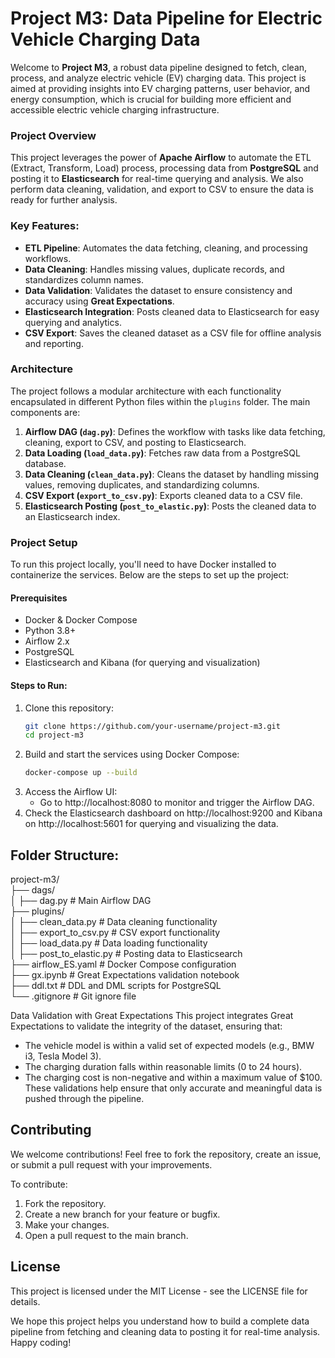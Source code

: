 # Project M3: Data Pipeline for Electric Vehicle Charging Data

Welcome to **Project M3**, a robust data pipeline designed to fetch, clean, process, and analyze electric vehicle (EV) charging data. This project is aimed at providing insights into EV charging patterns, user behavior, and energy consumption, which is crucial for building more efficient and accessible electric vehicle charging infrastructure.

### Project Overview
This project leverages the power of **Apache Airflow** to automate the ETL (Extract, Transform, Load) process, processing data from **PostgreSQL** and posting it to **Elasticsearch** for real-time querying and analysis. We also perform data cleaning, validation, and export to CSV to ensure the data is ready for further analysis.

### Key Features:
- **ETL Pipeline**: Automates the data fetching, cleaning, and processing workflows.
- **Data Cleaning**: Handles missing values, duplicate records, and standardizes column names.
- **Data Validation**: Validates the dataset to ensure consistency and accuracy using **Great Expectations**.
- **Elasticsearch Integration**: Posts cleaned data to Elasticsearch for easy querying and analytics.
- **CSV Export**: Saves the cleaned dataset as a CSV file for offline analysis and reporting.

### Architecture

The project follows a modular architecture with each functionality encapsulated in different Python files within the `plugins` folder. The main components are:

1. **Airflow DAG (`dag.py`)**: Defines the workflow with tasks like data fetching, cleaning, export to CSV, and posting to Elasticsearch.
2. **Data Loading (`load_data.py`)**: Fetches raw data from a PostgreSQL database.
3. **Data Cleaning (`clean_data.py`)**: Cleans the dataset by handling missing values, removing duplicates, and standardizing columns.
4. **CSV Export (`export_to_csv.py`)**: Exports cleaned data to a CSV file.
5. **Elasticsearch Posting (`post_to_elastic.py`)**: Posts the cleaned data to an Elasticsearch index.

### Project Setup

To run this project locally, you'll need to have Docker installed to containerize the services. Below are the steps to set up the project:

#### Prerequisites
- Docker & Docker Compose
- Python 3.8+
- Airflow 2.x
- PostgreSQL
- Elasticsearch and Kibana (for querying and visualization)

#### Steps to Run:

1. Clone this repository:
   ```bash
   git clone https://github.com/your-username/project-m3.git
   cd project-m3
2. Build and start the services using Docker Compose:
   ```bash
   docker-compose up --build
3. Access the Airflow UI:
   * Go to http://localhost:8080 to monitor and trigger the Airflow DAG.
4. Check the Elasticsearch dashboard on http://localhost:9200 and Kibana on http://localhost:5601 for querying and visualizing the data.

## Folder Structure:
project-m3/  
├── dags/  
│   ├── dag.py               # Main Airflow DAG  
├── plugins/  
│   ├── clean_data.py        # Data cleaning functionality  
│   ├── export_to_csv.py     # CSV export functionality  
│   ├── load_data.py         # Data loading functionality  
│   ├── post_to_elastic.py   # Posting data to Elasticsearch  
├── airflow_ES.yaml          # Docker Compose configuration  
├── gx.ipynb                 # Great Expectations validation notebook  
├── ddl.txt                  # DDL and DML scripts for PostgreSQL  
└── .gitignore               # Git ignore file  

Data Validation with Great Expectations
This project integrates Great Expectations to validate the integrity of the dataset, ensuring that:
* The vehicle model is within a valid set of expected models (e.g., BMW i3, Tesla Model 3).
* The charging duration falls within reasonable limits (0 to 24 hours).
* The charging cost is non-negative and within a maximum value of $100.
These validations help ensure that only accurate and meaningful data is pushed through the pipeline.

## Contributing
We welcome contributions! Feel free to fork the repository, create an issue, or submit a pull request with your improvements.

To contribute:
1. Fork the repository.
2. Create a new branch for your feature or bugfix.
3. Make your changes.
4. Open a pull request to the main branch.

## License
This project is licensed under the MIT License - see the LICENSE file for details.


We hope this project helps you understand how to build a complete data pipeline from fetching and cleaning data to posting it for real-time analysis. Happy coding!